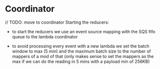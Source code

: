 # Coordinator

// TODO: move to coordinator
Starting the reducers: 
- to start the reducers we use an event source mapping with the SQS fifo queue to the lambda coordinator

- to avoid processing every event with a new lambda we set the batch window to max (5 min) and the maximum batch size to the number of mappers of a mod of that (only makes sense to set the mappers as the max if we can do the reading in 5 mins with a payload min of 256KB)